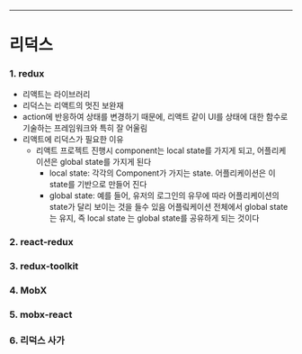 ---
# 리덕스
### 1. redux
- 리액트는 라이브러리
- 리덕스는 리액트의 멋진 보완재
- action에 반응하여 상태를 변경하기 때문에, 리액트 같이 UI를 상태에 대한 함수로 기술하는 프레임워크와 특히 잘 어울림
- 리액트에 리덕스가 필요한 이유
    - 리액트 프로젝트 진행시 component는 local state를 가지게 되고, 어플리케이션은 global state를 가지게 된다
        - local state: 각각의 Component가 가지는 state. 어플리케이션은 이 state를 기반으로 만들어 진다
        - global state: 예를 들어, 유저의 로그인의 유무에 따라 어플리케이션의 state가 달리 보이는 것을 들수 있음
                        어플맄케이션 전체에서 global state는 유지, 즉 local state 는 global state를 공유하게 되는 것이다

                        



### 2. react-redux
### 3. redux-toolkit
### 4. MobX 
### 5. mobx-react
### 6. 리덕스 사가